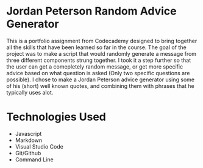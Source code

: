  # Jordan Peterson Random Advice Generator

This is a portfolio assignment from Codecademy designed to bring together all the skills that have been learned so far in the course. The goal of the project
was to make a script that would randomly generate a message from three different components strung together. I took it a step further so that the user can get a 
comepletely random message, or get more specific advice based on what question is asked (Only two specific questions are possible). I chose to make a Jordan Peterson advice generator
using some of his (short) well known quotes, and combining them with phrases that he typically uses alot.

# Technologies Used

+ Javascript
+ Markdown
+ Visual Studio Code
+ Git/Github
+ Command Line

